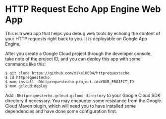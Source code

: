 # HTTP Request Echo App Engine Web App

This is a web app that helps you debug web tools by echoing the content of 
your HTTP requests right back to you. It is deployable on Google App Engine.

After you create a Google Cloud project through the developer console, take note
of the project ID, and you can deploy this app with some commands like this:

    $ git clone https://github.com/mike10004/httprequestecho
    $ cd httprequestecho
    $ mvn install -Dhttprequestecho.project.id=YOUR_PROJECT_ID
    $ mvn gcloud:deploy

Add `-Dhttprequestecho.gcloud.gcloud_directory` to your Google Cloud SDK
directory if necessary. You may encounter some resistance from the Google Cloud
Maven plugin, which will need you to have installed some dependencies and
have done some configuration first.

